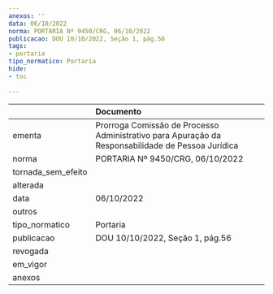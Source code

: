 ```yaml
---
anexos: ''
data: 06/10/2022
norma: PORTARIA Nº 9450/CRG, 06/10/2022
publicacao: DOU 10/10/2022, Seção 1, pág.56
tags:
- portaria
tipo_normatico: Portaria
hide: 
- toc 
 
---
```


|                    | Documento                                                                                         |
|:-------------------|:--------------------------------------------------------------------------------------------------|
| ementa             | Prorroga Comissão de Processo Administrativo para Apuração da Responsabilidade de Pessoa Jurídica |
| norma              | PORTARIA Nº 9450/CRG, 06/10/2022                                                                  |
| tornada_sem_efeito |                                                                                                   |
| alterada           |                                                                                                   |
| data               | 06/10/2022                                                                                        |
| outros             |                                                                                                   |
| tipo_normatico     | Portaria                                                                                          |
| publicacao         | DOU 10/10/2022, Seção 1, pág.56                                                                   |
| revogada           |                                                                                                   |
| em_vigor           |                                                                                                   |
| anexos             |                                                                                                   |